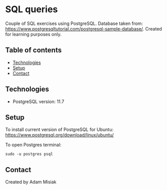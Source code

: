 # SQL queries

Couple of SQL exercises using PostgreSQL. Database taken from: https://www.postgresqltutorial.com/postgresql-sample-database/. Created for learning purposes only.


## Table of contents
* [Technologies](#technologies)
* [Setup](#setup)
* [Contact](#contact)

## Technologies
* PostgreSQL version: 11.7

## Setup
To install current version of PostgreSQL for Ubuntu: 
https://www.postgresql.org/download/linux/ubuntu/

To open Postgres terminal:
```
sudo -u postgres psql 
```


## Contact
Created by Adam Misiak
